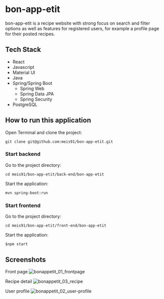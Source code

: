 # bon-app-etit

bon-app-etit is a recipe website with strong focus on search and filter options as well as
features for registered users, for example a profile page for their posted recipes. 

## Tech Stack
+ React 
+ Javascript
+ Material UI
+ Java 
+ Spring/Spring Boot
  + Spring Web
  + Spring Data JPA
  + Spring Security
+ PostgreSQL

## How to run this application

Open Terminal and clone the project:
```ssh
git clone git@github.com:meis91/bon-app-etit.git
```

### Start backend
Go to the project directory:
```ssh
cd meis91/bon-app-etit/back-end/bon-app-etit
```

Start the application:
```ssh
mvn spring-boot:run 
```

### Start frontend
Go to the project directory:
```ssh
cd meis91/bon-app-etit/front-end/bon-app-etit
```

Start the application:
```terminal
$npm start
```


## Screenshots
Front page
![bonappetit_01_frontpage](https://user-images.githubusercontent.com/102434853/230080659-7227619c-6063-4fd8-8e36-ea6c2b7de1de.png)

Recipe detail
![bonappetit_03_recipe](https://user-images.githubusercontent.com/102434853/230081061-f2761a14-a3e7-4521-9acd-3dc7f3efd18f.png)

User profile
![bonappetit_02_user-profile](https://user-images.githubusercontent.com/102434853/230080976-38cfa928-2314-49c5-9904-7a2bf6f2057a.png)

